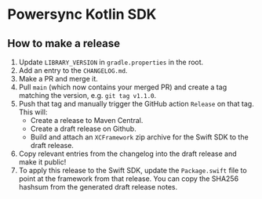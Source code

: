 # Powersync Kotlin SDK

## How to make a release

1. Update `LIBRARY_VERSION` in `gradle.properties` in the root.
2. Add an entry to the `CHANGELOG.md`.
3. Make a PR and merge it.
4. Pull `main` (which now contains your merged PR) and create a tag matching the version, e.g.
   `git tag v1.1.0`.
5. Push that tag and manually trigger the GitHub action `Release` on that tag. This will:
   - Create a release to Maven Central.
   - Create a draft release on Github.
   - Build and attach an `XCFramework` zip archive for the Swift SDK to the draft release.
6. Copy relevant entries from the changelog into the draft release and make it public!
7. To apply this release to the Swift SDK, update the `Package.swift` file to point at the framework
   from that release. You can copy the SHA256 hashsum from the generated draft release notes.
